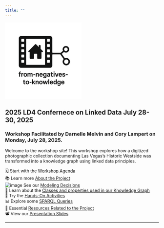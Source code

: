 ```yaml
---
title: ""
---
```


<p align="left">
  <a href="https://darnellemelvin.github.io/from-negatives-to-knowledge/">
    <img src="assets/images/negative2nodeInverse_logo.png" alt="Home" class="logo-home" style="height: 250px;">
  </a>
</p>

<link rel="stylesheet" href="style.css">

<!---
#<iframe src="rdf_graph.html" style="width:100%; height:650px; border:none;"></iframe>
--->

## 2025 LD4 Confernece on Linked Data July 28-30, 2025
### Workshop Facilitated by Darnelle Melvin and Cory Lampert on Monday, July 28, 2025.

Welcome to the workshop site! This workshop explores how a digitized photographic collection documenting Las Vegas’s Historic Westside was transformed into a knowledge graph using linked data principles.

🗓 Start with the [Workshop Agenda](agenda.md)  
📚 Learn more [About the Project](about.md)  
<img width="20" height="20" alt="image" src="https://github.com/user-attachments/assets/216a1441-1991-4dbd-91be-f19eecc51d2e" /> See our [Modeling Decisions](dataModel.md)  
🧩 Learn about the [Classes and properties used in our Knowledge Graph](classes.md)  
🧠 Try the [Hands-On Activities](activities.md)  
📊 Explore some [SPARQL Queries](queries.md)  
🔗 Essential [Resources Related to the Project](resources.md)  
📽️ View our [Presentation Slides](slides.md)  

---

